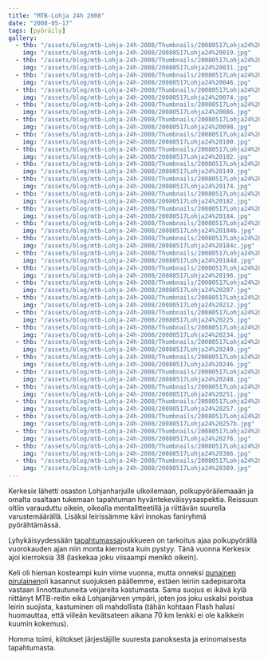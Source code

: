 ```yaml
---
title: "MTB-Lohja 24h 2008"
date: "2008-05-17"
tags: [pyöräily]
gallery:
  - thb: "/assets/blog/mtb-Lohja-24h-2008/Thumbnails/20080517Lohja24%20019.jpg"
    img: "/assets/blog/mtb-Lohja-24h-2008/20080517Lohja24%20019.jpg"
  - thb: "/assets/blog/mtb-Lohja-24h-2008/Thumbnails/20080517Lohja24%20031.jpg"
    img: "/assets/blog/mtb-Lohja-24h-2008/20080517Lohja24%20031.jpg"
  - thb: "/assets/blog/mtb-Lohja-24h-2008/Thumbnails/20080517Lohja24%20046.jpg"
    img: "/assets/blog/mtb-Lohja-24h-2008/20080517Lohja24%20046.jpg"
  - thb: "/assets/blog/mtb-Lohja-24h-2008/Thumbnails/20080517Lohja24%20074.jpg"
    img: "/assets/blog/mtb-Lohja-24h-2008/20080517Lohja24%20074.jpg"
  - thb: "/assets/blog/mtb-Lohja-24h-2008/Thumbnails/20080517Lohja24%20086.jpg"
    img: "/assets/blog/mtb-Lohja-24h-2008/20080517Lohja24%20086.jpg"
  - thb: "/assets/blog/mtb-Lohja-24h-2008/Thumbnails/20080517Lohja24%20098.jpg"
    img: "/assets/blog/mtb-Lohja-24h-2008/20080517Lohja24%20098.jpg"
  - thb: "/assets/blog/mtb-Lohja-24h-2008/Thumbnails/20080517Lohja24%20100.jpg"
    img: "/assets/blog/mtb-Lohja-24h-2008/20080517Lohja24%20100.jpg"
  - thb: "/assets/blog/mtb-Lohja-24h-2008/Thumbnails/20080517Lohja24%20102.jpg"
    img: "/assets/blog/mtb-Lohja-24h-2008/20080517Lohja24%20102.jpg"
  - thb: "/assets/blog/mtb-Lohja-24h-2008/Thumbnails/20080517Lohja24%20149.jpg"
    img: "/assets/blog/mtb-Lohja-24h-2008/20080517Lohja24%20149.jpg"
  - thb: "/assets/blog/mtb-Lohja-24h-2008/Thumbnails/20080517Lohja24%20174.jpg"
    img: "/assets/blog/mtb-Lohja-24h-2008/20080517Lohja24%20174.jpg"
  - thb: "/assets/blog/mtb-Lohja-24h-2008/Thumbnails/20080517Lohja24%20182.jpg"
    img: "/assets/blog/mtb-Lohja-24h-2008/20080517Lohja24%20182.jpg"
  - thb: "/assets/blog/mtb-Lohja-24h-2008/Thumbnails/20080517Lohja24%20184.jpg"
    img: "/assets/blog/mtb-Lohja-24h-2008/20080517Lohja24%20184.jpg"
  - thb: "/assets/blog/mtb-Lohja-24h-2008/Thumbnails/20080517Lohja24%20184b.jpg"
    img: "/assets/blog/mtb-Lohja-24h-2008/20080517Lohja24%20184b.jpg"
  - thb: "/assets/blog/mtb-Lohja-24h-2008/Thumbnails/20080517Lohja24%20184c.jpg"
    img: "/assets/blog/mtb-Lohja-24h-2008/20080517Lohja24%20184c.jpg"
  - thb: "/assets/blog/mtb-Lohja-24h-2008/Thumbnails/20080517Lohja24%20184d.jpg"
    img: "/assets/blog/mtb-Lohja-24h-2008/20080517Lohja24%20184d.jpg"
  - thb: "/assets/blog/mtb-Lohja-24h-2008/Thumbnails/20080517Lohja24%20196.jpg"
    img: "/assets/blog/mtb-Lohja-24h-2008/20080517Lohja24%20196.jpg"
  - thb: "/assets/blog/mtb-Lohja-24h-2008/Thumbnails/20080517Lohja24%20207.jpg"
    img: "/assets/blog/mtb-Lohja-24h-2008/20080517Lohja24%20207.jpg"
  - thb: "/assets/blog/mtb-Lohja-24h-2008/Thumbnails/20080517Lohja24%20212.jpg"
    img: "/assets/blog/mtb-Lohja-24h-2008/20080517Lohja24%20212.jpg"
  - thb: "/assets/blog/mtb-Lohja-24h-2008/Thumbnails/20080517Lohja24%20225.jpg"
    img: "/assets/blog/mtb-Lohja-24h-2008/20080517Lohja24%20225.jpg"
  - thb: "/assets/blog/mtb-Lohja-24h-2008/Thumbnails/20080517Lohja24%20234.jpg"
    img: "/assets/blog/mtb-Lohja-24h-2008/20080517Lohja24%20234.jpg"
  - thb: "/assets/blog/mtb-Lohja-24h-2008/Thumbnails/20080517Lohja24%20240.jpg"
    img: "/assets/blog/mtb-Lohja-24h-2008/20080517Lohja24%20240.jpg"
  - thb: "/assets/blog/mtb-Lohja-24h-2008/Thumbnails/20080517Lohja24%20246.jpg"
    img: "/assets/blog/mtb-Lohja-24h-2008/20080517Lohja24%20246.jpg"
  - thb: "/assets/blog/mtb-Lohja-24h-2008/Thumbnails/20080517Lohja24%20248.jpg"
    img: "/assets/blog/mtb-Lohja-24h-2008/20080517Lohja24%20248.jpg"
  - thb: "/assets/blog/mtb-Lohja-24h-2008/Thumbnails/20080517Lohja24%20251.jpg"
    img: "/assets/blog/mtb-Lohja-24h-2008/20080517Lohja24%20251.jpg"
  - thb: "/assets/blog/mtb-Lohja-24h-2008/Thumbnails/20080517Lohja24%20257.jpg"
    img: "/assets/blog/mtb-Lohja-24h-2008/20080517Lohja24%20257.jpg"
  - thb: "/assets/blog/mtb-Lohja-24h-2008/Thumbnails/20080517Lohja24%20257b.jpg"
    img: "/assets/blog/mtb-Lohja-24h-2008/20080517Lohja24%20257b.jpg"
  - thb: "/assets/blog/mtb-Lohja-24h-2008/Thumbnails/20080517Lohja24%20276.jpg"
    img: "/assets/blog/mtb-Lohja-24h-2008/20080517Lohja24%20276.jpg"
  - thb: "/assets/blog/mtb-Lohja-24h-2008/Thumbnails/20080517Lohja24%20386.jpg"
    img: "/assets/blog/mtb-Lohja-24h-2008/20080517Lohja24%20386.jpg"
  - thb: "/assets/blog/mtb-Lohja-24h-2008/Thumbnails/20080517Lohja24%20389.jpg"
    img: "/assets/blog/mtb-Lohja-24h-2008/20080517Lohja24%20389.jpg"
---
```


Kerkesix lähetti osaston Lohjanharjulle ulkoilemaan, polkupyöräilemaaän
ja omalta osaltaan tukemaan tapahtuman hyväntekeväisyysaspektia.
Reissuun oltiin varauduttu oikein, oikealla mentalitteetillä ja
riittävän suurella varustemäärällä. Lisäksi leirissämme kävi innokas
faniryhmä pyörähtämässä.

Lyhykäisyydessään
[tapahtumassa](http://www.mtb-lohja.com/joomla/index.php?option=com_content&task=section&id=1&Itemid=33)joukkueen
on tarkoitus ajaa polkupyörällä vuorokauden ajan niin monta kierrosta
kuin pystyy. Tänä vuonna Kerkesix ajoi kierroksia 38 (laskekaa joku
viisaampi menikö oikein).

Keli oli hieman kosteampi kuin viime vuonna, mutta onneksi [punainen
pirulainen](http://www.reddevil.fi/)oli kasannut suojuksen päällemme,
estäen leiriin sadepisaroita vastaan linnottautuneita veijareita
kastumasta. Sama suojus ei ikävä kylä riittänyt MTB-reitin eikä
Lohjanjärven ympäri, joten jos joku uskalsi poistua leirin suojista,
kastuminen oli mahdollista (tähän kohtaan Flash halusi huomauttaa, että
viileän kevätsateen aikana 70 km lenkki ei ole kaikkein kuumin kokemus).

Homma toimi, kiitokset järjestäjille suuresta panoksesta ja
erinomaisesta tapahtumasta.
